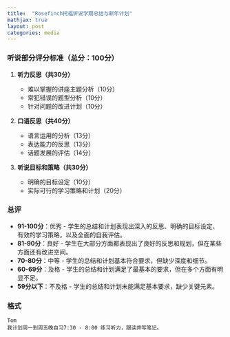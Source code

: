 ```yaml
---
title:  "Rosefinch托福听说学期总结与新年计划"
mathjax: true
layout: post
categories: media
---
```


### 听说部分评分标准（总分：100分）

1. **听力反思（共30分）**
   - 难以掌握的讲座主题分析（10分）
   - 常犯错误的题型分析（10分）
   - 针对问题的改进计划（10分）

2. **口语反思（共40分）**
   - 语言运用的分析（13分）
   - 表达能力的反思（13分）
   - 话题发展的评估（14分）

3. **听说目标和策略（共30分）**
   - 明确的目标设定（10分）
   - 实际可行的学习策略和计划（20分）

### 总评

- **91-100分**：优秀 - 学生的总结和计划表现出深入的反思、明确的目标设定、有效的学习策略，以及全面的自我评估。
- **81-90分**：良好 - 学生在大部分方面都表现出了良好的反思和规划，但在某些方面还有改进空间。
- **70-80分**：中等 - 学生的总结和计划基本符合要求，但缺少深度和细节。
- **60-69分**：及格 - 学生的总结和计划满足了最基本的要求，但在多个方面有明显不足。
- **59分以下**：不及格 - 学生的总结和计划未能满足基本要求，缺少关键元素。


### 格式
```
Tom
我计划周一到周五晚自习7:30 - 8:00 练习听力，跟读并写笔记。

```